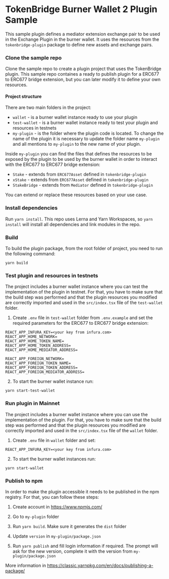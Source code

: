 # TokenBridge Burner Wallet 2 Plugin Sample

This sample plugin defines a mediator extension exchange pair to be used in the Exchange Plugin in the burner wallet. 
It uses the resources from the `tokenbridge-plugin` package to define new assets and exchange pairs.

### Clone the sample repo 
Clone the sample repo to create a plugin project that uses the TokenBridge plugin. This sample repo containes a ready to publish plugin for a ERC677 to ERC677 bridge extension, but you can later modify it to define your own resources.

#### Project structure
There are two main folders in the project:
- `wallet` - is a burner wallet instance ready to use your plugin
- `test-wallet` - is a burner wallet instance ready to test your plugin and resources in testnets
- `my-plugin` - is the folder where the plugin code is located. To change the name of the plugin it is necessary to update the folder name `my-plugin` and all mentions to `my-plugin` to the new name of your plugin.

Inside `my-plugin` you can find the files that defines the resources to be exposed by the plugin to be used by the burner wallet in order to interact with the ERC677 to ERC677 bridge extension:
- `Stake` - extends from `ERC677Asset` defined in `tokenbridge-plugin`
- `xStake` - extends from `ERC677Asset` defined in `tokenbridge-plugin`
- `StakeBridge` - extends from `Mediator` defined in `tokenbridge-plugin`

You can extend or replace these resources based on your use case.

### Install dependencies
Run `yarn install`. This repo uses Lerna and Yarn Workspaces, so `yarn install` will install all dependencies and link modules in the repo.

### Build
To build the plugin package, from the root folder of project, you need to run the following command:
```
yarn build
```

### Test plugin and resources in testnets
The project includes a burner wallet instance where you can test the implementation of the plugin in testnet. For that, you have to make sure that the build step was performed and that the plugin resources you modified are correctly imported and used in the `src/index.tsx` file of the `test-wallet` folder.

1. Create `.env` file in `test-wallet` folder from `.env.example` and set the required parameters for the ERC677 to ERC677 bridge extension:
```
REACT_APP_INFURA_KEY=<your key from infura.com>
REACT_APP_HOME_NETWORK=
REACT_APP_HOME_TOKEN_NAME=
REACT_APP_HOME_TOKEN_ADDRESS=
REACT_APP_HOME_MEDIATOR_ADDRESS=

REACT_APP_FOREIGN_NETWORK=
REACT_APP_FOREIGN_TOKEN_NAME=
REACT_APP_FOREIGN_TOKEN_ADDRESS=
REACT_APP_FOREIGN_MEDIATOR_ADDRESS=
```

2. To start the burner wallet instance run:
```
yarn start-test-wallet
```

### Run plugin in Mainnet
The project includes a burner wallet instance where you can use the implementation of the plugin. For that, you have to make sure that the build step was performed and that the plugin resources you modified are correctly imported and used in the `src/index.tsx` file of the `wallet` folder.

1. Create `.env` file in `wallet` folder and set:
```
REACT_APP_INFURA_KEY=<your key from infura.com>
```

2. To start the burner wallet instances run:
```
yarn start-wallet
```

### Publish to npm
In order to make the plugin accessible it needs to be published in the npm registry. For that, you can follow these steps:

1. Create account in https://www.npmjs.com/

2. Go to `my-plugin` folder

3. Run `yarn build`. Make sure it generates the `dist` folder

4. Update `version` in `my-plugin/package.json`

5. Run `yarn publish` and fill login information if required.
The prompt will ask for the new version, complete it with the version from `my-plugin/package.json`


More information in https://classic.yarnpkg.com/en/docs/publishing-a-package/
